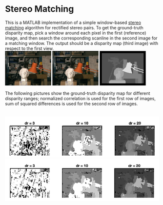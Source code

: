 # Stereo Matching

This is a MATLAB implementation of a simple window-based [stereo matching](https://www.sciencedirect.com/topics/engineering/stereo-matching) algorithm for rectified stereo pairs.
To get the ground-truth disparity map, pick a window around each pixel in the first (reference) image, 
and then search the corresponding scanline 
in the second image for a matching window. 
The output should be a disparity map (third image) with respect to the first view.
<br> 
<img src="data/tsukuba1.png" width="30%" height="30%"/> <img src="data/tsukuba2.png" width="30%" height="30%" /> <img src="data/tsukuba_gt.png" width="30%" height="30%" />

The following pictures show the ground-truth disparity map for different disparity ranges; 
normalized correlation is used for the first row of images,
sum of squared differences is used for the second row of images.
<br> <br> <br> 
![disp_nco](data/disparity_range_nco.png ) 
![disp_ssd](data/disparity_range_ssd.png)

